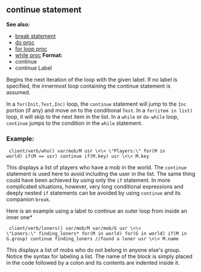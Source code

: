 ## continue statement
**See also:**
*   [break statement](/ref/proc/break.md) 
*   [do proc](/ref/proc/do.md) 
*   [for loop proc](/ref/proc/for/loop.md) 
*   [while proc](/ref/proc/while.md) <!-- -->
**Format:**
*   continue
*   continue Label


Begins the next iteration of the loop with the given label. If
no label is specified, the innermost loop containing the continue
statement is assumed. 

In a `for(Init,Test,Inc)` loop, the
`continue` statement will jump to the `Inc` portion (if any) and move on
to the conditional `Test`. In a `for(item in list)` loop, it will skip
to the next item in the list. In a `while` or `do-while` loop,
`continue` jumps to the condition in the `while` statement.
### Example:

```
 client/verb/who() var/mob/M usr \<\< \"Players:\" for(M in
world) if(M == usr) continue if(M.key) usr \<\< M.key 
```



This displays a list of players who have a mob in the world.
The `continue` statement is used here to avoid including the user in the
list. The same thing could have been achieved by using only the `if`
statement. In more complicated situations, however, very long
conditional expressions and deeply nested `if` statements can be avoided
by using `continue` and its companion `break`. 

Here is an
example using a label to continue an outer loop from inside an inner
one* 
```
 client/verb/loners() var/mob/M var/mob/G usr \<\<
\"Loners:\" finding_loners* for(M in world) for(G in world) if(M in
G.group) continue finding_loners //found a loner usr \<\< M.name

```
 

This displays a list of mobs who do not belong in
anyone else\'s group. Notice the syntax for labeling a list. The name of
the block is simply placed in the code followed by a colon and its
contents are indented inside it.